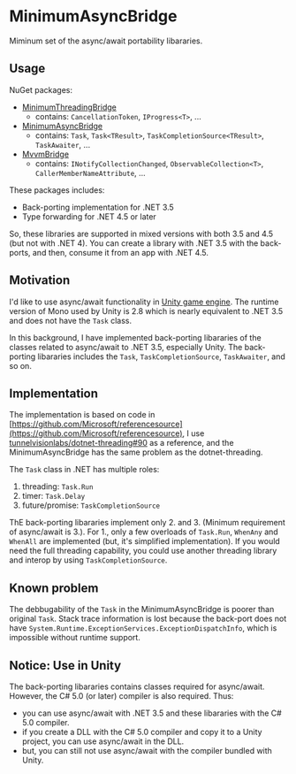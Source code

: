 # MinimumAsyncBridge

Miminum set of the async/await portability libararies.

## Usage

NuGet packages:

- [MinimumThreadingBridge](https://www.nuget.org/packages/MinimumThreadingBridge/)
  - contains: `CancellationToken`, `IProgress<T>`, ...
- [MinimumAsyncBridge](https://www.nuget.org/packages/MinimumAsyncBridge/)
  - contains: `Task`, `Task<TResult>`, `TaskCompletionSource<TResult>`, `TaskAwaiter`, ...
- [MvvmBridge](https://www.nuget.org/packages/MvvmBridge/)
  - contains: `INotifyCollectionChanged`, `ObservableCollection<T>`, `CallerMemberNameAttribute`, ...

These packages includes:

- Back-porting implementation for .NET 3.5
- Type forwarding for .NET 4.5 or later

So, these libraries are supported in mixed versions with both 3.5 and 4.5 (but not with .NET 4).
You can create a library with .NET 3.5 with the back-ports, and then, consume it from an app with .NET 4.5.

## Motivation

I'd like to use async/await functionality in [Unity game engine](http://unity3d.com/).
The runtime version of Mono used by Unity is 2.8 which is nearly equivalent to .NET 3.5 and does not have the `Task` class.

In this background, I have implemented back-porting libararies of the classes related to async/await  to .NET 3.5, especially Unity.
The back-porting libararies includes the `Task`, `TaskCompletionSource`, `TaskAwaiter`, and so on.

## Implementation

The implementation is based on code in [https://github.com/Microsoft/referencesource](https://github.com/Microsoft/referencesource), 
I use [tunnelvisionlabs/dotnet-threading#90](https://github.com/tunnelvisionlabs/dotnet-threading/pull/90) as a reference, 
and the MinimumAsyncBridge has the same problem as the dotnet-threading.

The `Task` class in .NET has multiple roles:

1. threading: `Task.Run`
1. timer: `Task.Delay`
1. future/promise: `TaskCompletionSource`

ThE back-porting libararies implement only 2. and 3. (Minimum requirement of async/await is 3.). 
For 1., only a few overloads of `Task.Run`, `WhenAny` and `WhenAll` are implemented (but, it's simplified implementation).
If you would need the full threading capability, you could use another threading library and interop by using `TaskCompletionSource`.

## Known problem

The debbugability of the `Task` in the MinimumAsyncBridge is poorer than original `Task`.
Stack trace information is lost because the back-port does not have `System.Runtime.ExceptionServices.ExceptionDispatchInfo`,
which is impossible without runtime support.

## Notice: Use in Unity

The back-porting libararies contains classes required for async/await. 
However, the C# 5.0 (or later) compiler is also required. Thus:

- you can use async/await with .NET 3.5 and these libararies with the C# 5.0 compiler.
- if you create a DLL with the C# 5.0 compiler and copy it to a Unity project, you can use async/await in the DLL.
- but, you can still not use async/await with the compiler bundled with Unity.

